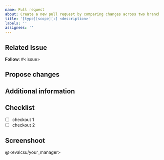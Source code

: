```yaml
---
name: Pull request
about: Create a new pull request by comparing changes across two branches.
title: '[type][scope][:] <description>'
labels: ''
assignees: ''
---
```

## Related Issue
**Follow**: #\<issue>

## Propose changes


## Additional information


## Checklist
- [ ] checkout 1
- [ ] checkout 2

## Screenshoot


@\<evalcsu/your_manager>